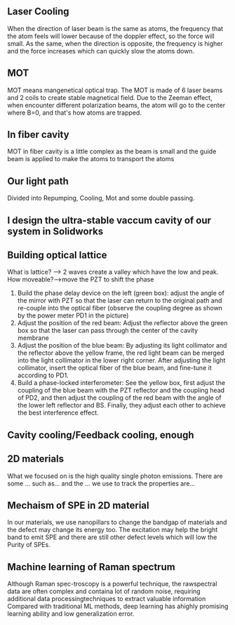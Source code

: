 ## Laser Cooling
When the direction of laser beam is the same as atoms, the frequency that the atom feels will lower because of the doppler effect, so the force will small. As the same, when the direction is opposite, the frequency is higher and the force increases which can quickly slow the atoms down.
## MOT
MOT means mangenetical optical trap. The MOT is made of 6 laser beams and 2 coils to create stable magnetical field. Due to the Zeeman effect, when encounter different polarization beams, the atom will go to the center where B=0, and that's how atoms are trapped.
## In fiber cavity
MOT in fiber cavity is a little complex as the beam is small and the guide beam is applied to make the atoms to transport the atoms
## Our light path
Divided into Repumping, Cooling, Mot and some double passing.
## I design the ultra-stable vaccum cavity of our system in Solidworks
## Building optical lattice
What is lattice? --> 2 waves create a valley which have the low and peak.
How moveable?-->move the PZT to shift the phase
1. Build the phase delay device on the left (green box): adjust the angle of the mirror with PZT so that the laser can return to the original path and re-couple into the optical fiber (observe the coupling degree as shown by the power meter PD1 in the picture)  
2. Adjust the position of the red beam: Adjust the reflector above the green box so that the laser can pass through the center of the cavity membrane 
3. Adjust the position of the blue beam:  By adjusting its light collimator and the reflector above the yellow frame, the red light beam can be merged into the light collimator in the lower right corner. After adjusting the light collimator, insert the optical fiber of the blue beam, and fine-tune it according to PD1. 
4. Build a phase-locked interferometer:  See the yellow box, first adjust the coupling of the blue beam with the PZT reflector and the coupling head of PD2, and then adjust the coupling of the red beam with the angle of the lower left reflector and BS.
Finally, they adjust each other to achieve the best interference effect.
## Cavity cooling/Feedback cooling, enough
## 2D materials
What we focused on is the high quality single photon emissions.
There are some ... such as... and the ... we use to track the properties are...

## Mechaism of SPE in 2D material
In our materials, we use nanopillars to change the bandgap of materials and the defect may change its energy too. The excitation may help the bright band to emit SPE and there are still other defect levels which will low the Purity of SPEs.

## Machine learning of Raman spectrum
Although Raman spec-troscopy is a powerful technique, the rawspectral data are often complex and containa lot of random noise, requiring additional data processingtechniques to extract valuable information
Compared with traditional ML methods, deep learning has ahighly promising learning ability and low generalization error.